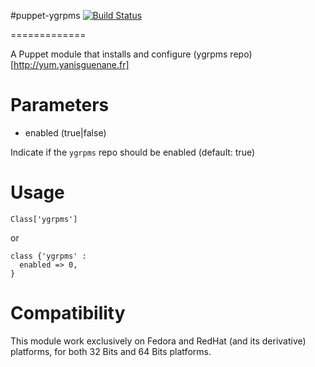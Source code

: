 #puppet-ygrpms [![Build Status](https://travis-ci.org/Spredzy/puppet-ygrpms.png)](https://travis-ci.org/Spredzy/puppet-ygrpms)

=============

A Puppet module that installs and configure (ygrpms repo)[http://yum.yanisguenane.fr]

# Parameters

* enabled (true|false)

Indicate if the `ygrpms` repo should be enabled (default: true)

# Usage

    Class['ygrpms']

or

    class {'ygrpms' :
      enabled => 0,
    }

# Compatibility

This module work exclusively on Fedora and RedHat (and its derivative) platforms, for both 32 Bits and 64 Bits platforms.
